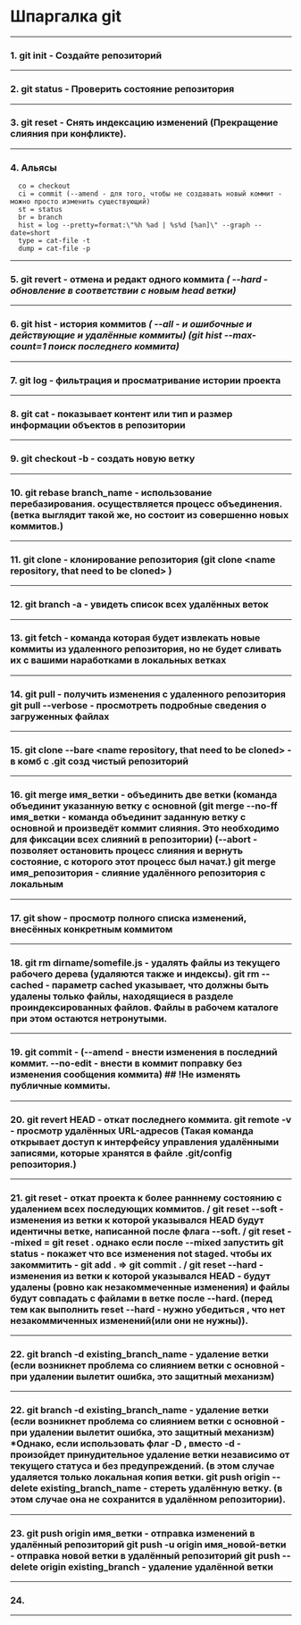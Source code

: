 # Шпаргалка git
____


### 1.  **git init** - Создайте репозиторий 

____


### 2.  **git status** - Проверить состояние репозитория

____


### 3.   **git reset** - Cнять индексацию изменений (Прекращение слияния при конфликте). 

____


### 4. Альясы 
      co = checkout  
      ci = commit (--amend - для того, чтобы не создавать новый коммит - можно просто изменить существующий)
      st = status
      br = branch
      hist = log --pretty=format:\"%h %ad | %s%d [%an]\" --graph --date=short
      type = cat-file -t
      dump = cat-file -p
      
____


### 5.  **git revert** - отмена и редакт одного коммита _( **--hard** - обновление в соответствии с новым head ветки)_

____


### 6.  **git hist** - история коммитов _( **--all** - и ошибочные и действующие и удалённые коммиты) (**git hist --max-count=1** поиск последнего коммита)_

____


### 7.  **git log** - фильтрация и просматривание истории проекта

____


### 8.  **git cat** - показывает контент или тип и размер информации объектов в репозитории

____


### 9.  **git checkout -b** - создать новую ветку

____


### 10. **git rebase branch_name**  -  использование перебазирования. осуществляется процесс объединения. (ветка выглядит такой же, но состоит из совершенно новых коммитов.)

____


### 11. **git clone** - клонирование репозитория (**git clone <name repository, that need to be cloned> <name new cloned repository>**)

____


### 12. **git branch -a**  - увидеть список всех удалённых веток
     
____
     
     
### 13. **git fetch** - команда которая  будет извлекать новые коммиты из удаленного репозитория, но не будет сливать их с вашими наработками в локальных ветках
     
     
____
     
     
### 14.  **git pull** - получить изменения с удаленного репозитория **git pull --verbose** - просмотреть подробные сведения о загруженных файлах
      
____
     
     
### 15. **git clone --bare <name repository, that need to be cloned> <name new cloned repository>** - в комб с .git созд чистый репозиторий
     
____
     
     
### 16. **git merge имя_ветки** - объединить две ветки (команда объединит указанную ветку с основной (**git merge --no-ff имя_ветки**  -  команда объединит заданную ветку с основной и произведёт коммит слияния. Это необходимо для фиксации всех слияний в репозитории) (**--abort**  -  позволяет остановить процесс слияния и вернуть состояние, с которого этот процесс был начат.) **git merge имя_репозитория** -  слияние удалённого репозитория с локальным
     
____
      
      
### 17. **git show <commit id>** - просмотр полного списка изменений, внесённых конкретным коммитом
      
____
          
      
### 18. **git rm dirname/somefile.js** - удалять файлы из текущего рабочего дерева (удаляются также и индексы). git rm --cached - параметр cached указывает, что должны быть удалены только файлы, находящиеся в разделе проиндексированных файлов. Файлы в рабочем каталоге при этом остаются нетронутыми.
      
____
      
      
### 19. **git commit** - (**--amend** - внести изменения в последний коммит. **--no-edit** - внести в коммит поправку без изменения сообщения коммита) ## !Не изменять публичные коммиты. 
      
____

      
### 20. **git revert HEAD** - откат последнего коммита. **git remote -v** - просмотр удалённых URL-адресов (Такая команда открывает доступ к интерфейсу управления удалёнными записями, которые хранятся в файле .git/config репозитория.)
      
____
      
      
### 21. **git reset** - откат проекта к более ранннему состоянию с удалением всех последующих коммитов. / git reset --soft  -  изменения из ветки к которой указывался HEAD будут идентичны ветке, написанной после флага --soft.  /  git reset --mixed  <exist branch> = git reset <exist branch>. однако если после --mixed запустить git status - покажет что все изменения not staged. чтобы их закоммитить - git add . => git commit .  /  git  reset --hard  -  изменения из ветки к которой указывался HEAD - будут удалены (ровно как незакоммеченные изменения) и файлы будут совпадать с файлами в ветке после --hard. (перед тем как выполнить reset --hard  -  нужно убедиться , что нет незакоммиченных изменений(или они не нужны)).
      
____
      
      
### 22. **git branch -d existing_branch_name** - удаление ветки (если возникнет проблема со слиянием ветки с основной - при удалении вылетит ошибка, это защитный механизм)

      
____
      
      
### 22. **git branch -d existing_branch_name** - удаление ветки (если возникнет проблема со слиянием ветки с основной - при удалении вылетит ошибка, это защитный механизм) *Однако, если использовать флаг -D , вместо -d - произойдет принудительное удаление ветки независимо от текущего статуса и без предупреждений. (в этом случае          удаляется только локальная копия ветки. **git push origin --delete existing_branch_name**  - стереть удалённую ветку. (в этом случае она не сохранится в удалённом репозитории).

      
____

      
### 23. **git push origin имя_ветки**  -  отправка изменений в удалённый репозиторий **git push -u origin имя_новой-ветки** - отправка новой ветки в удалённый репозиторий **git push --delete origin existing_branch**  -  удаление удалённой ветки
      
____
      
### 24.     

____

